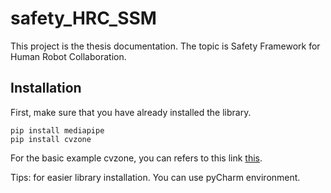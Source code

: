 # safety_HRC_SSM

This project is the thesis documentation. The topic is Safety Framework for Human Robot Collaboration.

## Installation
First, make sure that you have already installed the library.
```
pip install mediapipe
pip install cvzone
```

For the basic example cvzone, you can refers to this link [this](https://github.com/cvzone/cvzone).

Tips: for easier library installation. You can use pyCharm environment.